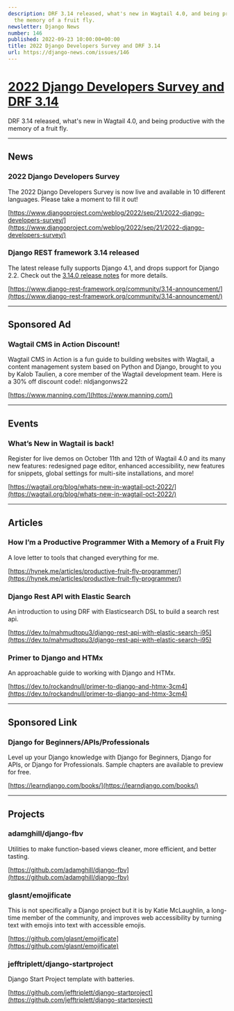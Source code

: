 ```yaml
---
description: DRF 3.14 released, what's new in Wagtail 4.0, and being productive with
  the memory of a fruit fly.
newsletter: Django News
number: 146
published: 2022-09-23 10:00:00+00:00
title: 2022 Django Developers Survey and DRF 3.14
url: https://django-news.com/issues/146
---
```


# [2022 Django Developers Survey and DRF 3.14](https://django-news.com/issues/146)

DRF 3.14 released, what&#x27;s new in Wagtail 4.0, and being productive with the memory of a fruit fly.

----

## News

### 2022 Django Developers Survey

<p>The 2022 Django Developers Survey is now live and available in 10 different languages. Please take a moment to fill it out!</p>

[https://www.djangoproject.com/weblog/2022/sep/21/2022-django-developers-survey/](https://www.djangoproject.com/weblog/2022/sep/21/2022-django-developers-survey/)

### Django REST framework 3.14 released

<p>The latest release fully supports Django 4.1, and drops support for Django 2.2. Check out the <a href="https://cur.at/nQZJ9Lw">3.14.0 release notes</a> for more details.</p>

[https://www.django-rest-framework.org/community/3.14-announcement/](https://www.django-rest-framework.org/community/3.14-announcement/)

----

## Sponsored Ad

### Wagtail CMS in Action Discount!

<p>Wagtail CMS in Action is a fun guide to building websites with Wagtail, a content management system based on Python and Django, brought to you by Kalob Taulien, a core member of the Wagtail development team. Here is a 30% off discount code!: nldjangonws22</p>

[https://www.manning.com/](https://www.manning.com/)

----

## Events

### What’s New in Wagtail is back!

<p>Register for live demos on October 11th and 12th of Wagtail 4.0 and its many new features: redesigned page editor, enhanced accessibility, new features for snippets, global settings for multi-site installations, and more!</p>

[https://wagtail.org/blog/whats-new-in-wagtail-oct-2022/](https://wagtail.org/blog/whats-new-in-wagtail-oct-2022/)

----

## Articles

### How I’m a Productive Programmer With a Memory of a Fruit Fly

<p>A love letter to tools that changed everything for me.</p>

[https://hynek.me/articles/productive-fruit-fly-programmer/](https://hynek.me/articles/productive-fruit-fly-programmer/)

### Django Rest API with Elastic Search

<p>An introduction to using DRF with Elasticsearch DSL to build a search rest api.</p>

[https://dev.to/mahmudtopu3/django-rest-api-with-elastic-search-i95](https://dev.to/mahmudtopu3/django-rest-api-with-elastic-search-i95)

### Primer to Django and HTMx

<p>An approachable guide to working with Django and HTMx.</p>

[https://dev.to/rockandnull/primer-to-django-and-htmx-3cm4](https://dev.to/rockandnull/primer-to-django-and-htmx-3cm4)

----

## Sponsored Link

### Django for Beginners/APIs/Professionals

<p>Level up your Django knowledge with Django for Beginners, Django for APIs, or Django for Professionals. Sample chapters are available to preview for free.</p>

[https://learndjango.com/books/](https://learndjango.com/books/)

----

## Projects

### adamghill/django-fbv

<p>Utilities to make function-based views cleaner, more efficient, and better tasting.</p>

[https://github.com/adamghill/django-fbv](https://github.com/adamghill/django-fbv)

### glasnt/emojificate

<p>This is not specifically a Django project but it is by Katie McLaughlin, a long-time member of the community, and improves web accessibility by turning text with emojis into text with accessible emojis.</p>

[https://github.com/glasnt/emojificate](https://github.com/glasnt/emojificate)

### jefftriplett/django-startproject

<p>Django Start Project template with batteries.</p>

[https://github.com/jefftriplett/django-startproject](https://github.com/jefftriplett/django-startproject)